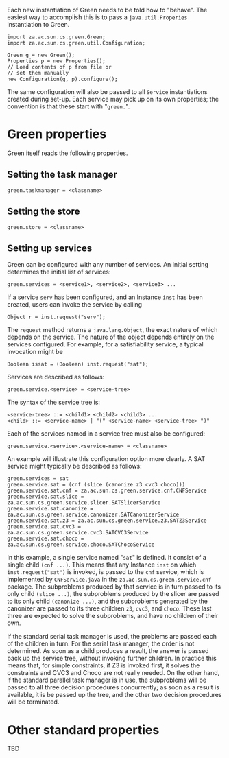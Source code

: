 Each new instantiation of Green needs to be told how to "behave".  The easiest way to accomplish this is to pass a `java.util.Properies` instantiation to Green.

```
import za.ac.sun.cs.green.Green;
import za.ac.sun.cs.green.util.Configuration;

Green g = new Green();
Properties p = new Properties();
// Load contents of p from file or
// set them manually
new Configuration(g, p).configure();
```

The same configuration will also be passed to all `Service` instantiations created during set-up.  Each service may pick up on its own properties; the convention is that these start with "`green.`".

# Green properties #

Green itself reads the following properties.

## Setting the task manager ##

```
green.taskmanager = <classname>
```

## Setting the store ##

```
green.store = <classname>
```

## Setting up services ##

Green can be configured with any number of services.  An initial setting determines the initial list of services:

```
green.services = <service1>, <service2>, <service3> ...
```

If a service `serv` has been configured, and an Instance `inst` has been created, users can invoke the service by calling

```
Object r = inst.request("serv");
```

The `request` method returns a `java.lang.Object`, the exact nature of which depends on the service.  The nature of the object depends entirely on the services configured.  For example, for a satisfiability service, a typical invocation might be

```
Boolean issat = (Boolean) inst.request("sat");
```

Services are described as follows:

```
green.service.<service> = <service-tree>
```

The syntax of the service tree is:

```
<service-tree> ::= <child1> <child2> <child3> ...
<child> ::= <service-name> | "(" <service-name> <service-tree> ")"
```

Each of the services named in a service tree must also be configured:

```
green.service.<service>.<service-name> = <classname>
```

An example will illustrate this configuration option more clearly.  A SAT service might typically be described as follows:

```
green.services = sat
green.service.sat = (cnf (slice (canonize z3 cvc3 choco)))
green.service.sat.cnf = za.ac.sun.cs.green.service.cnf.CNFService
green.service.sat.slice = za.ac.sun.cs.green.service.slicer.SATSlicerService
green.service.sat.canonize = za.ac.sun.cs.green.service.canonizer.SATCanonizerService
green.service.sat.z3 = za.ac.sun.cs.green.service.z3.SATZ3Service
green.service.sat.cvc3 = za.ac.sun.cs.green.service.cvc3.SATCVC3Service
green.service.sat.choco = za.ac.sun.cs.green.service.choco.SATChocoService
```

In this example, a single service named "`sat`" is defined.  It consist of a single child `(cnf ...)`.  This means that any Instance `inst` on which `inst.request("sat")` is invoked, is passed to the `cnf` service, which is implemented by `CNFService.java` in the `za.ac.sun.cs.green.service.cnf` package.  The subproblems produced by that service is in turn passed to its only child `(slice ...)`, the subproblems produced by the slicer are passed to its only child `(canonize ...)`, and the subproblems generated by the canonizer are passed to its three children `z3`, `cvc3`, and `choco`.  These last three are expected to solve the subproblems, and have no children of their own.

If the standard serial task manager is used, the problems are passed each of the children in turn.  For the serial task manager, the order is not determined.  As soon as a child produces a result, the answer is passed back up the service tree, without invoking further children.  In practice this means that, for simple constraints, if Z3 is invoked first, it solves the constraints and CVC3 and Choco are not really needed.  On the other hand, if the standard parallel task manager is in use, the subproblems will be passed to all three decision procedures concurrently; as soon as a result is available, it is be passed up the tree, and the other two decision procedures will be terminated.

# Other standard properties #

TBD